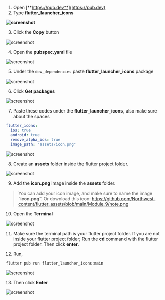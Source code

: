 
1. Open [**https://pub.dev**](https://pub.dev)
2. Type **flutter_launcher_icons**

**![screenshot](https://lh4.googleusercontent.com/0CJV39bWGrAkhlCUkkLRK4H6iM851fIrwUQtpYYlUQH8ZDC1kU6IfJivaB9xg49ABhGCABPF3AVe2918U0PFYtPoL9awW2hTNsxEsdpDskLtCWISnkkh879m80ja53NlEpdp8vYZ)**

3. Click the **Copy** button

![screenshot](https://lh5.googleusercontent.com/tRPdaH7HmUG9T8mBdDV1oXVi5XGuOZd5843-MltdLeaAPyUAVw0bMrn5EGLiBvVrkP-VLEyz65nGojQmmMam9RH7UXNZlJHXli9kC8MxldYtHdQW1MM8o5xNXY-ZAtUEmRaY_QfW)

4. Open the **pubspec.yaml** file

![screenshot](https://lh6.googleusercontent.com/kiVeYZHMaSW1yaGwJGKvReEwI25cnu0NL19zpH0IqHjxDOJV-pkMjENzC_cm7E-9nhxvr8SHS6fSdNv_tc_96UuQvJL71JcrymDJV1ZLmVY95ecilrcJEpT_4T2Hwv19bNvHcbhu)

5. Under the `dev_dependencies` paste **flutter_launcher_icons** package

![screenshot](https://lh4.googleusercontent.com/gp6U35IU1R0Xvna7JX-swGylh5ezNoeqc5t6qlBDcjF1dZ8abNn8qmlQkcsEPAWfv2cuPpOgFPnS8jhTkAYKQT0m6qaEwjFLcdI7b32jnOj0OKWmaYJIQvXG9XnWObZQ2XR1zfJz)

6. Click **Get packages**

![screenshot](https://lh4.googleusercontent.com/IIiMokXJN2A9PY8hxXEZUEmMYdw4jywXy-yPSAJz20oTJlsLw99p1wDy5V92MgGk2QQLbbb_z4PPELMBeahlC8HoDfWp-9I0hyT7TX1MMhMUWvsNR8Fq9u-f-PuQJloKZeE3Z3WU)

7. Paste these codes under the **flutter_launcher_icons**, also make sure about the spaces

```yaml
flutter_icons:
  ios: true
  android: true
  remove_alpha_ios: true
  image_path: "assets/icon.png"
```

![screenshot](https://lh3.googleusercontent.com/EAVjfRI4jxmLUbuljMpXM7ySTfVy6RXErg-ieumuDs3rcHToXAh6Knb-tOw6DcWVgeqBqY5c3mpuRpyJ6uksmEy9O6nqPF7n3jxQoVWgc6qRi7XFSaQYxvgQDSRU8OTy971JNOjH)

8. Create an **assets** folder inside the flutter project folder.

![screenshot](https://lh6.googleusercontent.com/Xrz0EdLpPRNaMmHsuywV03aFMkzEOczuYjSig33uK2olGUSCBvG6Ye_tOqicXU3Y3MqJaGj6S__SgNDDSzI-OXnzP8Nqbl-kBecb53PkWUuCChMsZeTlscgebEFq98Ah4QJZ1jm_)

9. Add the **icon.png** image inside the **assets** folder.

> You can add your icon image, and make sure to name the image “**icon.png**”. Or download this icon: https://github.com/Northwest-content/flutter_assets/blob/main/Module_9/note.png

10. Open the **Terminal**

![screenshot](https://lh6.googleusercontent.com/10Nb2DMFMyhMUROEsbazMZPvGRgPY_GgeLYjdwUKvb6Dg66D2vYqbPy09I4GzOppPgC4OPzx_z9zUDTwThHf-FZmGRLrS5_xQptA91PvEhFXr-ODT9tE-H_RRxixAdqkbyUa9M23)

11. Make sure the terminal path is your flutter project folder. If you are not inside your flutter project folder; Run the **cd** command with the flutter project folder. Then click **enter**.

12. Run,

```shell
flutter pub run flutter_launcher_icons:main
```

![screenshot](https://lh6.googleusercontent.com/E208vTPe8oLWXfZN8hJRni1XVvuY0jjguU8nhrmBq7C8M3iAWEDYixq25j5UxXJkIkhzMM6Oifwmqz-oml7dKy1_gFDlSpleW3_wd9tKktnOrXzn7ry7yNuPZJPwgzy9K9cS0w53)

13. Then click **Enter**

![screenshot](https://lh6.googleusercontent.com/TgWKv6xxwPugCNHusEJJnVAebKW4iGunKc0D9liK598M8RIztshPXyE1xj_FOBYzoP5niGNYq6mdrgJlclO633b8Z5C9R2gW5VmQ6zfH3xkURgwYvsK2Tg2WOyc42iM0KBT3bEwZ)
